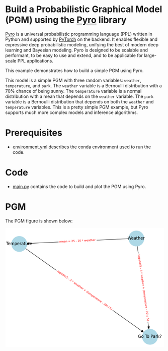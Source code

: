 # Build a Probabilistic Graphical Model (PGM) using the [Pyro](https://pyro.ai) library
[Pyro](https://pyro.ai) is a universal probabilistic programming language (PPL) written in Python and supported by [PyTorch](https://pytorch.org) on the backend. It enables flexible and expressive deep probabilistic modeling, unifying the best of modern deep learning and Bayesian modeling. Pyro is designed to be scalable and performant, to be easy to use and extend, and to be applicable for large-scale PPL applications.

This example demonstrates how to build a simple PGM using Pyro.

This model is a simple PGM with three random variables: `weather`, `temperature`, and `park`. The `weather` variable is a Bernoulli distribution with a 70% chance of being sunny. The `temperature` variable is a normal distribution with a mean that depends on the `weather` variable. The `park` variable is a Bernoulli distribution that depends on both the `weather` and `temperature` variables. This is a pretty simple PGM example, but Pyro supports much more complex models and inference algorithms.

# Prerequisites
- [environment.yml](environment.yml) describes the conda environment used to run the code.

# Code
- [main.py](main.py) contains the code to build and plot the PGM using Pyro.

# PGM
The PGM figure is shown below:

![pgm](my_pgm.png)